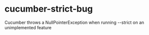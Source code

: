 cucumber-strict-bug
===================

Cucumber throws a NullPointerException when running --strict on an unimplemented feature
